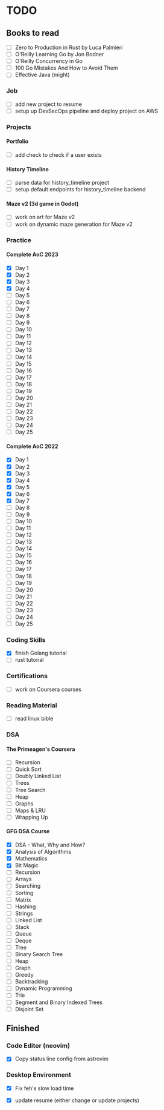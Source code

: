# TODO

## Books to read
- [ ] Zero to Production in Rust by Luca Palmieri
- [ ] O'Reilly Learning Go by Jon Bodner
- [ ] O'Reilly Concurrency in Go
- [ ] 100 Go Mistakes And How to Avoid Them
- [ ] Effective Java (might)

### Job
- [ ] add new project to resume
- [ ] setup up DevSecOps pipeline and deploy project on AWS

### Projects
#### Portfolio
- [ ] add check to check if a user exists

#### History Timeline
- [ ] parse data for history_timeline project
- [ ] setup default endpoints for history_timeline backend

#### Maze v2 (3d game in Godot)
- [ ] work on art for Maze v2
- [ ] work on dynamic maze generation for Maze v2

### Practice
#### Complete AoC 2023
 - [x] Day 1
 - [x] Day 2
 - [x] Day 3
 - [x] Day 4
 - [ ] Day 5
 - [ ] Day 6
 - [ ] Day 7
 - [ ] Day 8
 - [ ] Day 9
 - [ ] Day 10
 - [ ] Day 11
 - [ ] Day 12
 - [ ] Day 13
 - [ ] Day 14
 - [ ] Day 15
 - [ ] Day 16
 - [ ] Day 17
 - [ ] Day 18
 - [ ] Day 19
 - [ ] Day 20
 - [ ] Day 21
 - [ ] Day 22
 - [ ] Day 23
 - [ ] Day 24
 - [ ] Day 25
#### Complete AoC 2022
 - [x] Day 1
 - [x] Day 2
 - [x] Day 3
 - [x] Day 4
 - [x] Day 5
 - [x] Day 6
 - [x] Day 7
 - [ ] Day 8
 - [ ] Day 9
 - [ ] Day 10
 - [ ] Day 11
 - [ ] Day 12
 - [ ] Day 13
 - [ ] Day 14
 - [ ] Day 15
 - [ ] Day 16
 - [ ] Day 17
 - [ ] Day 18
 - [ ] Day 19
 - [ ] Day 20
 - [ ] Day 21
 - [ ] Day 22
 - [ ] Day 23
 - [ ] Day 24
 - [ ] Day 25

### Coding Skills
- [x] finish Golang tutorial
- [ ] rust tutorial

### Certifications
- [ ] work on Coursera courses

### Reading Material
- [ ] read linux bible

### DSA
#### The Primeagen's Coursera
- [ ] Recursion
- [ ] Quick Sort
- [ ] Doubly Linked List
- [ ] Trees
- [ ] Tree Search
- [ ] Heap
- [ ] Graphs
- [ ] Maps & LRU
- [ ] Wrapping Up
#### GFG DSA Course
- [x] DSA - What, Why and How?
- [x] Analysis of Algorithms
- [x] Mathematics
- [x] Bit Magic
- [ ] Recursion
- [ ] Arrays
- [ ] Searching
- [ ] Sorting
- [ ] Matrix
- [ ] Hashing
- [ ] Strings
- [ ] Linked List
- [ ] Stack
- [ ] Queue
- [ ] Deque
- [ ] Tree
- [ ] Binary Search Tree
- [ ] Heap
- [ ] Graph
- [ ] Greedy
- [ ] Backtracking
- [ ] Dynamic Programming
- [ ] Trie
- [ ] Segment and Binary Indexed Trees
- [ ] Disjoint Set

## Finished
### Code Editor (neovim)
- [x] Copy status line config from astrovim

### Desktop Environment
- [x] Fix feh's slow load time

- [x] update resume (either change or update projects)
